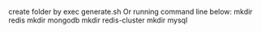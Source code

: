 create folder by exec generate.sh
Or running command line below:
mkdir redis
mkdir mongodb
mkdir redis-cluster
mkdir mysql
